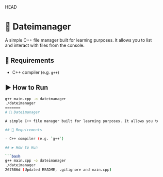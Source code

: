 HEAD
# 📁 Dateimanager

A simple C++ file manager built for learning purposes. It allows you to list and interact with files from the console.

## 🔧 Requirements

- C++ compiler (e.g. `g++`)

## ▶️ How to Run

```bash
g++ main.cpp -o dateimanager
./dateimanager
=======
# 📁 Dateimanager

A simple C++ file manager built for learning purposes. It allows you to list and interact with files from the console.

## 🔧 Requirements

- C++ compiler (e.g. `g++`)

## ▶️ How to Run

```bash
g++ main.cpp -o dateimanager
./dateimanager
267586d (Updated README, .gitignore and main.cpp)
